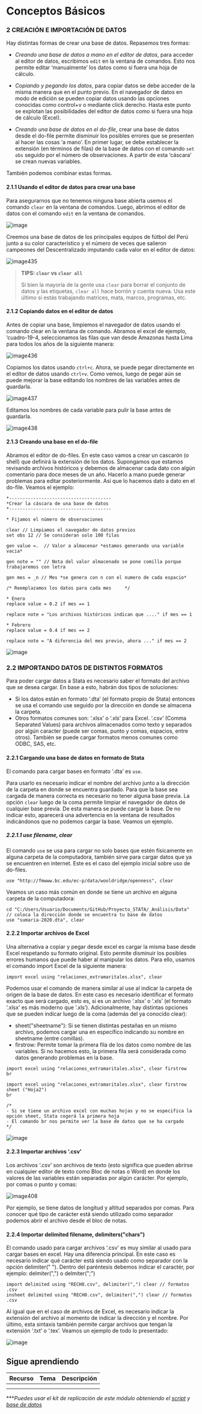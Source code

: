 # Conceptos Básicos

### 2 CREACIÓN E IMPORTACIÓN DE DATOS

Hay distintas formas de crear una base de datos. Repasemos tres formas:

- _Creando una base de datos a mano en el editor de datos_,  para acceder al editor de datos, escribimos `edit` en la ventana de comandos. Esto nos permite editar ‘manualmente’ los datos como si fuera una hoja de cálculo. 

- _Copiando y pegando los datos_, para copiar datos se debe acceder de la misma manera que en el punto previo. En el navegador de datos en modo de edición se pueden copiar datos usando las opciones conocidas como control+v o mediante click derecho. Hasta este punto se explotan las posibilidades del editor de datos como si fuera una hoja de cálculo (Excel).

- _Creando una base de datos en el do-file_, crear una base de datos desde el do-file permite disminuir los posibles errores que se presenten al hacer las cosas ‘a mano’. En primer lugar, se debe establecer la extensión (en términos de filas) de la base de datos con el comando `set obs` seguido por el número de observaciones. A partir de esta ‘cáscara’ se crean nuevas variables.

También podemos combinar estas formas.

#### 2.1.1 Usando el editor de datos para crear una base

Para asegurarnos que no tenemos ninguna base abierta usemos el comando `clear` en la ventana de comandos. Luego, abrimos el editor de datos con el comando `edit` en la ventana de comandos.

![image](https://user-images.githubusercontent.com/106888200/223178593-8fe33262-1709-49dc-b478-89cdd1423558.png)

Creemos una base de datos de los principales equipos de fútbol del Perú junto a su color característico y el número de veces que salieron campeones del Descentralizado imputando cada valor en el editor de datos:

![image435](https://user-images.githubusercontent.com/106888200/223178370-8458c2d4-c866-40a6-8bbb-a753df751d9a.png)



> **TIPS:  `clear` vs `clear all`**
>
>Si bien la mayoría de la gente usa `clear` para borrar el conjunto de datos y las etiquetas, `clear all` hace borrón y cuenta nueva. Usa este último si estás trabajando matrices, mata, marcos, programas, etc.


#### 2.1.2 Copiando datos en el editor de datos

Antes de copiar una base, limpiemos el navegador de datos usando el comando clear en la ventana de comando. Abramos el excel de ejemplo, ‘cuadro-19-4, seleccionamos las filas que van desde Amazonas hasta Lima para todos los años de la siguiente manera:

![image436](https://user-images.githubusercontent.com/106888200/223179332-7e726872-ff50-4584-ae2f-818eea8f4891.png)

Copiamos los datos usando `ctrl+c`. Ahora, se puede pegar directamente en el editor de datos usando `ctrl+v`.
Como vemos, luego de pegar aún se puede mejorar la base editando los nombres de las variables antes de guardarla.

![image437](https://user-images.githubusercontent.com/106888200/223179886-461fec04-b655-4e71-9e26-94c3eaf270b6.png)

Editamos los nombres de cada variable para pulir la base antes de guardarla.

![image438](https://user-images.githubusercontent.com/106888200/223179927-77340fc0-c853-40f9-9ac9-97523ccf2c2f.png)

#### 2.1.3 Creando una base en el do-file

Abramos el editor de do-files. En este caso vamos a crear un cascarón (o shell) que definirá la extensión de los datos. Supongamos que estamos revisando archivos históricos y debemos de almacenar cada dato con algún comentario para doce meses de un año. Hacerlo a mano puede generar problemas para editar posteriormente. Así que lo hacemos dato a dato en el do-file. Veamos el ejemplo:

```
*--------------------------------------
*Crear la cáscara de una base de datos
*--------------------------------------

* Fijamos el número de observaciones

clear // Limpiamos el navegador de datos previos
set obs 12 // Se consideran solo 100 filas

gen value =.  // Valor a almacenar *estamos generando una variable vacia*

gen note = "" // Nota del valor almacenado se pone comilla porque trabajaremos con letra

gen mes = _n // Mes *se genera con n con el numero de cada espacio*

/* Reemplazamos los datos para cada mes 	*/

* Enero
replace value = 0.2 if mes == 1

replace note = "Los archivos históricos indican que ...." if mes == 1

* Febrero
replace value = 0.4 if mes == 2

replace note = "A diferencia del mes previo, ahora ..." if mes == 2
```

![image](https://user-images.githubusercontent.com/106888200/223186559-60ac1fc2-ab1c-4ad5-9426-bc4c8699cca7.png)

### 2.2 IMPORTANDO DATOS DE DISTINTOS FORMATOS

Para poder cargar datos a Stata es necesario saber el formato del archivo que se desea cargar. En base a esto, habrán dos tipos de soluciones: 

- Si los datos están en formato ‘.dta’ (el formato propio de Stata) entonces se usa el comando use seguido por la dirección en donde se almacena la carpeta.
- Otros formatos comunes son:
‘.xlsx’ o ‘.xls’ para Excel.
‘.csv’ (Comma Separated Values) para archivos almacenados como texto y separados por algún caracter (puede ser comas, punto y comas, espacios, entre otros).
También se puede cargar formatos menos comunes como ODBC, SAS, etc.

#### 2.2.1 Cargando una base de datos en formato de Stata

El comando para cargar bases en formato ‘.dta’ es `use`. 

Para usarlo es necesario indicar el nombre del archivo junto a la dirección de la carpeta en donde se encuentra guardado. Para que la base sea cargada de manera correcta es necesario no tener alguna base previa. La opción `clear` luego de la coma permite limpiar el navegador de datos de cualquier base previa. De esta manera se puede cargar la base. De no indicar esto, aparecerá una advertencia en la ventana de resultados indicándonos que no podemos cargar la base. Veamos un ejemplo.

##### 2.2.1.1 use filename, clear

El comando `use` se usa para cargar no solo bases que estén físicamente en alguna carpeta de la computadora, también sirve para cargar datos que ya se encuentren en internet. Este es el caso del ejemplo inicial sobre uso de do-files. 

```
use "http://fmwww.bc.edu/ec-p/data/wooldridge/openness", clear	
```

Veamos un caso más común en donde se tiene un archivo en alguna carpeta de la computadora:

```
cd "C:/Users/Usuario/Documents/GitHub/Proyecto_STATA/_Análisis/Data" // coloca la dirección donde se encuentra tu base de datos
use "sumaria-2020.dta", clear
```


#### 2.2.2 Importar archivos de Excel

Una alternativa a copiar y pegar desde excel es cargar la misma base desde Excel respetando su formato original. Esto permite disminuir los posibles errores humanos que puede haber al manipular los datos. Para ello, usamos el comando import Excel de la siguiente manera: 

```
import excel using "relaciones_extramaritales.xlsx", clear	
```

Podemos usar el comando de manera similar al use al indicar la carpeta de origen de la base de datos. En este caso es necesario identificar el formato exacto que será cargado, esto es, si es un archivo ‘.xlsx’ o ‘.xls’ (el formato ‘.xlsx’ es más moderno que ‘.xls’). 
Adicionalmente, hay distintas opciones que se pueden indicar luego de la coma (además del ya conocido clear):

- sheet("sheetname"): Si se tienen distintas pestañas en un mismo archivo, podemos cargar una en específico indicando su nombre en sheetname (entre comillas).
- firstrow: Permite tomar la primera fila de los datos como nombre de las variables. Si no hacemos esto, la primera fila será considerada como datos generando problemas en la base.

```
import excel using "relaciones_extramaritales.xlsx", clear firstrow 
br 
 
import excel using "relaciones_extramaritales.xlsx", clear firstrow  sheet ("Hoja2")
br

/* 
- Si se tiene un archivo excel con muchas hojas y no se especifica la opción sheet, Stata cogerá la primera hoja	
- El comando br nos permite ver la base de datos que se ha cargado
*/	
```

![image](https://user-images.githubusercontent.com/106888200/223273860-93aad7f7-a08a-4c1f-9833-c26142b738eb.png)


#### 2.2.3 Importar archivos ‘.csv’

Los archivos ‘.csv’ son archivos de texto (esto significa que pueden abrirse en cualquier editor de texto como Bloc de notas o Word) en donde los valores de las variables están separadas por algún carácter. Por ejemplo, por comas o punto y comas:

![image408](https://user-images.githubusercontent.com/106888200/223274969-3bf99dc7-12a2-448b-b0d8-d32ccfe8e6c3.jpg)

Por ejemplo, se tiene datos de longitud y altitud separados por comas. Para conocer qué tipo de carácter está siendo utilizado como separador podemos abrir el archivo desde el bloc de notas.

#### 2.2.4 Importar delimited filename, delimiters("chars")

El comando usado para cargar archivos ‘.csv’ es muy similar al usado para cargar bases en excel. Hay una diferencia principal. En este caso es necesario indicar qué carácter está siendo usado como separador con la opción delimiter(" "). Dentro del paréntesis debemos indicar el caractér, por ejemplo: delmiter(",") o delmiter(";")

```
import delimited using "RECH0.csv", delimiter(",") clear // formatos .csv
insheet delimited using "RECH0.csv", delimiter(",") clear // formatos .csv
```

Al igual que en el caso de archivos de Excel, es necesario indicar la extensión del archivo al momento de indicar la dirección y el nombre. Por último, esta sintaxis también permite cargar archivos que tengan la extensión ‘.txt’ o ‘.tex’. Veamos un ejemplo de todo lo presentado:

![image](https://user-images.githubusercontent.com/106888200/223322804-3b8740f9-9142-4d7d-9548-9d2f78785d7b.png)



## Sigue aprendiendo
| Recurso  | Tema | Descripción |
| ------------- |:-------------:|:-------------:|
|               |        |         |
|               |        |         |


****Puedes usar el kit de replicación de este módulo obteniendo el [script](https://github.com/Gladys91/Proyecto_STATA/blob/main/_An%C3%A1lisis/Scripts/Conceptos%20b%C3%A1sicos/5_Importar_datos.do "script") y [base de datos](https://github.com/Gladys91/Proyecto_STATA/tree/main/_An%C3%A1lisis/Data "base de datos")* 
